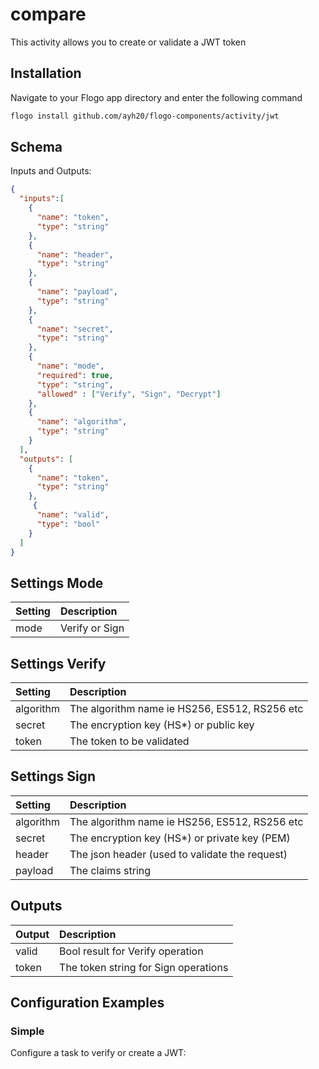 # compare
This activity allows you to create or validate a JWT token


## Installation

Navigate to your Flogo app directory and enter the following command

```bash
flogo install github.com/ayh20/flogo-components/activity/jwt
```

## Schema
Inputs and Outputs:

```json
{
  "inputs":[
    {
      "name": "token",
      "type": "string"
    },
    {
      "name": "header",
      "type": "string"
    },
    {
      "name": "payload",
      "type": "string"
    },
    {
      "name": "secret",
      "type": "string"
    },
    {
      "name": "mode",
      "required": true,
      "type": "string",
      "allowed" : ["Verify", "Sign", "Decrypt"]
    },
    {
      "name": "algorithm",
      "type": "string"
    }
  ],
  "outputs": [
    {
      "name": "token",
      "type": "string"
    },
     {
      "name": "valid",
      "type": "bool"
    }
  ]
}
```
## Settings Mode
| Setting     | Description       |
|:------------|:------------------|
| mode        | Verify or Sign    |


## Settings Verify
| Setting     | Description                                    |
|:------------|:-----------------------------------------------|
| algorithm   | The algorithm name ie HS256, ES512, RS256 etc  |
| secret      | The encryption key (HS*) or public key         |
| token       | The token to be validated                      |


## Settings Sign
| Setting     | Description                                    |
|:------------|:-----------------------------------------------|
| algorithm   | The algorithm name ie HS256, ES512, RS256 etc  |
| secret      | The encryption key (HS*) or private key (PEM)  |
| header      | The json header (used to validate the request) |
| payload     | The claims string                              |


## Outputs
| Output      | Description                             |
|:------------|:----------------------------------------|
| valid       | Bool result for Verify operation        |
| token       | The token string for Sign operations    |

## Configuration Examples
### Simple
Configure a task to verify or create a JWT:


